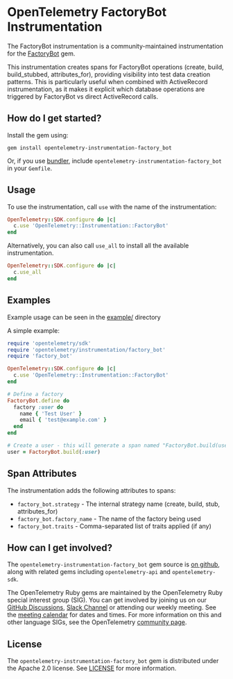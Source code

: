 # OpenTelemetry FactoryBot Instrumentation

The FactoryBot instrumentation is a community-maintained instrumentation for the [FactoryBot](https://github.com/thoughtbot/factory_bot) gem.

This instrumentation creates spans for FactoryBot operations (create, build, build_stubbed, attributes_for), providing visibility into test data creation patterns. This is particularly useful when combined with ActiveRecord instrumentation, as it makes it explicit which database operations are triggered by FactoryBot vs direct ActiveRecord calls.

## How do I get started?

Install the gem using:

```console
gem install opentelemetry-instrumentation-factory_bot
```

Or, if you use [bundler][bundler-home], include `opentelemetry-instrumentation-factory_bot` in your `Gemfile`.

## Usage

To use the instrumentation, call `use` with the name of the instrumentation:

```ruby
OpenTelemetry::SDK.configure do |c|
  c.use 'OpenTelemetry::Instrumentation::FactoryBot'
end
```

Alternatively, you can also call `use_all` to install all the available instrumentation.

```ruby
OpenTelemetry::SDK.configure do |c|
  c.use_all
end
```

## Examples

Example usage can be seen in the [example/](example/) directory

A simple example:

```ruby
require 'opentelemetry/sdk'
require 'opentelemetry/instrumentation/factory_bot'
require 'factory_bot'

OpenTelemetry::SDK.configure do |c|
  c.use 'OpenTelemetry::Instrumentation::FactoryBot'
end

# Define a factory
FactoryBot.define do
  factory :user do
    name { 'Test User' }
    email { 'test@example.com' }
  end
end

# Create a user - this will generate a span named "FactoryBot.build(user)"
user = FactoryBot.build(:user)
```

## Span Attributes

The instrumentation adds the following attributes to spans:

- `factory_bot.strategy` - The internal strategy name (create, build, stub, attributes_for)
- `factory_bot.factory_name` - The name of the factory being used
- `factory_bot.traits` - Comma-separated list of traits applied (if any)

## How can I get involved?

The `opentelemetry-instrumentation-factory_bot` gem source is [on github][repo-github], along with related gems including `opentelemetry-api` and `opentelemetry-sdk`.

The OpenTelemetry Ruby gems are maintained by the OpenTelemetry Ruby special interest group (SIG). You can get involved by joining us on our [GitHub Discussions][discussions-url], [Slack Channel][slack-channel] or attending our weekly meeting. See the [meeting calendar][community-meetings] for dates and times. For more information on this and other language SIGs, see the OpenTelemetry [community page][ruby-sig].

## License

The `opentelemetry-instrumentation-factory_bot` gem is distributed under the Apache 2.0 license. See [LICENSE][license-github] for more information.

[bundler-home]: https://bundler.io
[repo-github]: https://github.com/open-telemetry/opentelemetry-ruby
[license-github]: https://github.com/open-telemetry/opentelemetry-ruby-contrib/blob/main/LICENSE
[ruby-sig]: https://github.com/open-telemetry/community#ruby-sig
[community-meetings]: https://github.com/open-telemetry/community#community-meetings
[slack-channel]: https://cloud-native.slack.com/archives/C01NWKKMKMY
[discussions-url]: https://github.com/open-telemetry/opentelemetry-ruby/discussions
